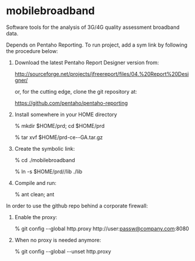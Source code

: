 mobilebroadband
===============

Software tools for the analysis of 3G/4G quality assessment broadband data.

Depends on Pentaho Reporting. To run project, add a sym link by following the procedure below:

1) Download the latest Pentaho Report Designer version from: 

	http://sourceforge.net/projects/jfreereport/files/04.%20Report%20Designer/

	or, for the cutting edge, clone the git repository at:

	https://github.com/pentaho/pentaho-reporting

2) Install somewhere in your HOME directory

	% mkdir $HOME/prd; cd $HOME/prd

	% tar xvf $HOME/prd-ce-<version>-GA.tar.gz

3) Create the symbolic link:

	% cd ./mobilebroadband

	% ln -s $HOME/prd/<PRD-INSTALL>/lib ./lib

4) Compile and run:

	% ant clean; ant

In order to use the github repo behind a corporate firewall:

1) Enable the proxy:

   	  % git config --global http.proxy http://user:passw@company.com:8080

2) When no proxy is needed anymore:

   	  % git config --global --unset http.proxy
